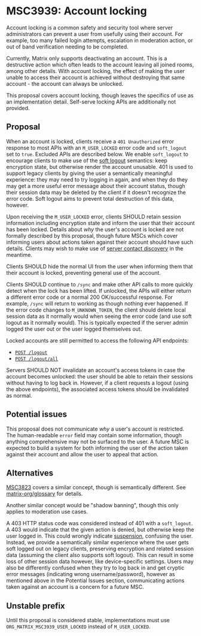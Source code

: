 # MSC3939: Account locking

Account locking is a common safety and security tool where server administrators
can prevent a user from usefully using their account. For example, too many failed
login attempts, escalation in moderation action, or out of band verification
needing to be completed.

Currently, Matrix only supports deactivating an account. This is a destructive
action which often leads to the account leaving all joined rooms, among other
details. With account locking, the effect of making the user unable to access
their account is achieved without destroying that same account - the account
can always be unlocked.

This proposal covers account locking, though leaves the specifics of use as an
implementation detail. Self-serve locking APIs are additionally not provided.

## Proposal

When an account is locked, clients receive a `401 Unauthorized` error response
to most APIs with an `M_USER_LOCKED` error code and `soft_logout` set to `true`.
Excluded APIs are described below. We enable `soft_logout` to encourage clients
to make use of the [soft logout](https://spec.matrix.org/v1.9/client-server-api/#soft-logout)
semantics: keep encryption state, but otherwise render the account unusable. 401
is used to support legacy clients by giving the user a semantically meaningful
experience: they may need to try logging in again, and when they do they may get
a more useful error message about their account status, though their session data
may be deleted by the client if it doesn't recognize the error code. Soft logout
aims to prevent total destruction of this data, however.

Upon receiving the `M_USER_LOCKED` error, clients SHOULD retain session information
including encryption state and inform the user that their account has been locked.
Details about *why* the user's account is locked are not formally described by
this proposal, though future MSCs which cover informing users about actions taken
against their account should have such details. Clients may wish to make use of
[server contact discovery](https://spec.matrix.org/v1.10/client-server-api/#getwell-knownmatrixsupport)
in the meantime.

Clients SHOULD hide the normal UI from the user when informing them that their
account is locked, preventing general use of the account.

Clients SHOULD continue to `/sync` and make other API calls to more quickly detect
when the lock has been lifted. If unlocked, the APIs will either return a different
error code or a normal 200 OK/successful response. For example, `/sync` will return
to working as though nothing ever happened. If the error code changes to
`M_UNKNOWN_TOKEN`, the client should delete local session data as it normally
would when seeing the error code (and use soft logout as it normally would). This
is typically expected if the server admin logged the user out or the user logged
themselves out.

Locked accounts are still permitted to access the following API endpoints:

* [`POST /logout`](https://spec.matrix.org/v1.9/client-server-api/#post_matrixclientv3logout)
* [`POST /logout/all`](https://spec.matrix.org/v1.9/client-server-api/#post_matrixclientv3logoutall)

Servers SHOULD NOT invalidate an account's access tokens in case the account becomes
unlocked: the user should be able to retain their sessions without having to log
back in. However, if a client requests a logout (using the above endpoints), the
associated access tokens should be invalidated as normal.

## Potential issues

This proposal does not communicate *why* a user's account is restricted. The human-readable `error`
field may contain some information, though anything comprehensive may not be surfaced to the user.
A future MSC is expected to build a system for both informing the user of the action taken against
their account and allow the user to appeal that action.

## Alternatives

[MSC3823](https://github.com/matrix-org/matrix-spec-proposals/pull/3823) covers
a similar concept, though is semantically different. See [matrix-org/glossary](https://github.com/matrix-org/glossary)
for details.

Another similar concept would be "shadow banning", though this only applies to
moderation use cases.

A 403 HTTP status code was considered instead of 401 with a `soft_logout`. A 403
would indicate that the given action is denied, but otherwise keep the user logged
in. This could wrongly indicate [suspension](https://github.com/matrix-org/matrix-spec-proposals/pull/3823),
confusing the user. Instead, we provide a semantically similar experience where
the user gets soft logged out on legacy clients, preserving encryption and related
session data (assuming the client also supports soft logout). This can result in
some loss of other session data however, like device-specific settings. Users may
also be differently confused when they try to log back in and get cryptic error
messages (indicating wrong username/password), however as mentioned above in the
Potential Issues section, communicating actions taken against an account is a
concern for a future MSC.

## Unstable prefix

Until this proposal is considered stable, implementations must use
`ORG_MATRIX_MSC3939_USER_LOCKED` instead of `M_USER_LOCKED`.
